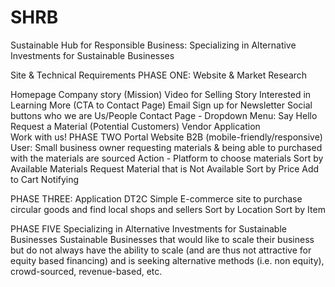 # SHRB
Sustainable Hub for Responsible Business:  Specializing in Alternative Investments for Sustainable Businesses 

Site & Technical Requirements 
PHASE ONE: Website & Market Research 

Homepage 
Company story (Mission)
Video for Selling Story
	Interested in Learning More (CTA to Contact Page)
Email Sign up for Newsletter
Social buttons
who we are 
Us/People
Contact Page - 
Dropdown Menu: 	Say Hello
			Request a Material (Potential Customers) 
Vendor Application 	
	Work with us! 
PHASE TWO
Portal  Website B2B (mobile-friendly/responsive) 
User: Small business owner requesting materials & being able to purchased with the materials are sourced 
Action - Platform to choose materials 
Sort by Available Materials 
Request Material that is Not Available
Sort by Price 
Add to Cart 
Notifying 

PHASE THREE: Application DT2C
Simple E-commerce site to purchase circular goods and find local shops and sellers
Sort by Location 
Sort by Item

PHASE FIVE Specializing in Alternative Investments for Sustainable Businesses 
Sustainable Businesses that would like to scale their business but do not always have the ability to scale (and are thus not attractive for equity based financing) and is seeking alternative methods (i.e. non equity), crowd-sourced, revenue-based, etc. 
